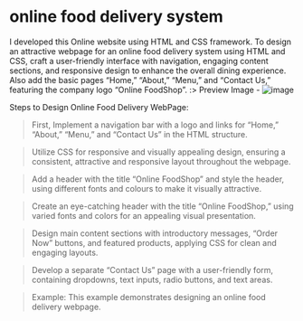 # online food delivery system
I developed this Online website using HTML and CSS framework.
To design an attractive webpage for an online food delivery system using HTML and CSS, craft a user-friendly interface with navigation, engaging content sections, and responsive design to enhance the overall dining experience. Also add the basic pages “Home,” “About,” “Menu,” and “Contact Us,” featuring the company logo “Online FoodShop”.
:> Preview Image -
![image](https://github.com/user-attachments/assets/dc5c2090-7608-4a9f-b9a1-2ce6e320a81b)

Steps to Design Online Food Delivery WebPage:

> First, Implement a navigation bar with a logo and links for “Home,” “About,” “Menu,” and “Contact Us” in the HTML structure.

> Utilize CSS for responsive and visually appealing design, ensuring a consistent, attractive and responsive layout throughout the webpage.

> Add a header with the title “Online FoodShop” and style the header, using different fonts and colours to make it visually attractive.

> Create an eye-catching header with the title “Online FoodShop,” using varied fonts and colors for an appealing visual presentation.

> Design main content sections with introductory messages, “Order Now” buttons, and featured products, applying CSS for clean and engaging layouts.

> Develop a separate “Contact Us” page with a user-friendly form, containing dropdowns, text inputs, radio buttons, and text areas.

> Example: This example demonstrates designing an online food delivery webpage.
